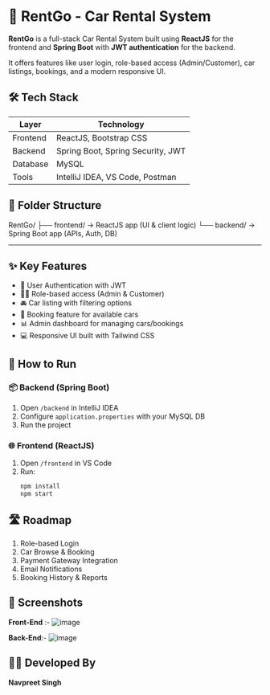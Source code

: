 # 🚗 RentGo - Car Rental System
**RentGo** is a full-stack Car Rental System built using **ReactJS** for the frontend and **Spring Boot** with **JWT authentication** for the backend.

It offers features like user login, role-based access (Admin/Customer), car listings, bookings, and a modern responsive UI.

## 🛠️ Tech Stack

| Layer     | Technology                        |
|-----------|-----------------------------------|
| Frontend  | ReactJS, Bootstrap CSS            |
| Backend   | Spring Boot, Spring Security, JWT |
| Database  | MySQL                             |
| Tools     | IntelliJ IDEA, VS Code, Postman   |

## 📁 Folder Structure

RentGo/
├── frontend/ → ReactJS app (UI & client logic)
└── backend/ → Spring Boot app (APIs, Auth, DB)

---

## ✨ Key Features

- 🔐 User Authentication with JWT
- 🧑‍💼 Role-based access (Admin & Customer)
- 🚘 Car listing with filtering options
- 📅 Booking feature for available cars
- 📊 Admin dashboard for managing cars/bookings
- 💻 Responsive UI built with Tailwind CSS

## 🚀 How to Run

### 📦 Backend (Spring Boot)

1. Open `/backend` in IntelliJ IDEA
2. Configure `application.properties` with your MySQL DB
3. Run the project

### 🌐 Frontend (ReactJS)

1. Open `/frontend` in VS Code
2. Run:
   ```bash
   npm install
   npm start
   
 ## 🛣️ Roadmap
   1. Role-based Login
   2. Car Browse & Booking
   3. Payment Gateway Integration
   4. Email Notifications
   5. Booking History & Reports

## 📸 Screenshots
  **Front-End** :-
      ![image](https://github.com/user-attachments/assets/9f3d43a8-677a-4c5c-b5a7-68977b375897)

  **Back-End**:-
      ![image](https://github.com/user-attachments/assets/05c2496e-9a27-4bcb-a8bf-f1e45c3b1c3d)


## 🧑‍💻 Developed By
  **Navpreet Singh**
